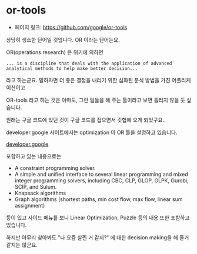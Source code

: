 # or-tools

- 페이지 링크: https://github.com/google/or-tools

상당히 생소한 단어일 것입니다. OR 이라는 단어는요.

OR(operations research) 은 위키에 의하면

```
... is a discipline that deals with the application of advanced analytical methods to help make better decision...
```

라고 하는군요. 말하자면 더 좋은 결정을 내리기 위한 심화된 분석 방법을 가진 어플리케이션이고

OR-tools 라고 하는 것은 아마도, 그런 일들을 해 주는 툴이라고 보면 틀리지 않을 듯 싶습니다.

원래는 구글 코드에 있던 것이 구글 코드를 접으면서 깃헙에 오게 되었구요..

developer.google 사이트에서는 optimization 이 OR 툴을 설명하고 있습니다.

[developer.google](https://developers.google.com/optimization/)

포함하고 있는 내용으로는
* A constraint programming solver.
* A simple and unified interface to several linear programming and mixed integer programming solvers, including CBC, CLP, GLOP, GLPK, Gurobi, SCIP, and Sulum.
* Knapsack algorithms
* Graph algorithms (shortest paths, min cost flow, max flow, linear sum assignment)

등이 있고 사이드 메뉴를 보니 Linear Optimization, Puzzle 등의 내용 또한 포함하고 있습니다.

하지만 아무리 찾아봐도 "나 요즘 살찐 거 같지?" 에 대한 decision making을 해 줄거 같지는 않군요.
